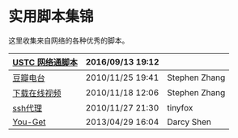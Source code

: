 ---
---

# 实用脚本集锦

这里收集来自网络的各种优秀的脚本。 

| [USTC 网络通脚本](scripts/wlt.md)               | 2016/09/13 19:12 |               |
|----------------------------------------------------------------|------------------|---------------|
| [豆瓣电台](scripts/douban.md)                | 2010/11/25 19:41 | Stephen Zhang |
| [下载在线视频](scripts/download_flv.md) | 2010/11/18 12:06 | Stephen Zhang |
| [ssh代理](scripts/ssh_proxy.md)          | 2010/11/27 21:30 | tinyfox       |
| [You-Get](scripts/you_get.md)              | 2013/04/29 16:04 | Darcy Shen    |
